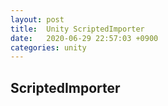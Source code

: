 ```yaml
---
layout: post
title:  Unity ScriptedImporter
date:   2020-06-29 22:57:03 +0900
categories: unity
---
```

## ScriptedImporter

